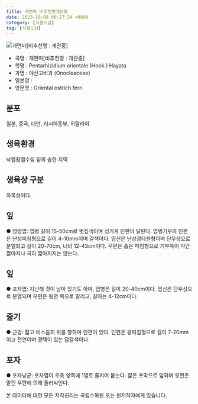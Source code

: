 ```yaml
---
title: 개면마_비추천명개관중
date: 2023-10-08 00:27:24 +0800
category: [식물도감]
tag: [식물도감]
---
```




![개면마[비추천명 : 개관중]](/fileUpload/plants/basic/Dryopteridaceae/Onoclea/3270/3270_20160725141052982files_th2.jpg)
- 국명 : 개면마[비추천명 : 개관중]
- 학명 : Pentarhizidium orientale (Hook.) Hayata
- 과명 : 야산고비과 (Onocleaceae)
- 일본명 : 
- 영문명 : Oriental ostrich fern


## 분포
일본, 중국, 대만, 러시아동부, 히말라야
## 생육환경
낙엽활엽수림 밑의 습한 지역
## 생육상 구분
하록성이다. 
## 잎
● 영양엽: 엽병 길이 15-50cm로 볏짚색이며 성기게 인편이 달린다. 엽병기부의 인편은 난상피침형으로 길이 4-10mm이며 갈색이다. 엽신은 난상광타원형이며 단우상으로 분열되고 길이 20-70cm, 너비 12-43cm이다. 우편은 좁은 피침형으로 기부쪽이 약간 짧아지나 극히 짧아지지는 않는다. 
## 잎
● 포자엽: 지난해 것이 남아 있기도 하며, 엽병은 길이 20-40cm이다. 엽신은 단우상으로 분열되며 우편은 뒷면 쪽으로 말리고, 길이는 4-12cm이다. 
## 줄기
● 근경: 잛고 비스듬히 위를 향하며 인편이 있다. 인편은 광피침형으로 길이 7-20mm이고 전연이며 광택이 있는 담갈색이다. 
## 포자
● 포자낭군: 포자엽이 우축 양쪽에 1열로 줄지어 붙는다. 얇은 포막으로 덮히며 뒷면은 말린 우편에 의해 둘러싸인다. 






본 데이터에 대한 모든 저작권리는 국립수목원 또는 원저작자에게 있습니다.
